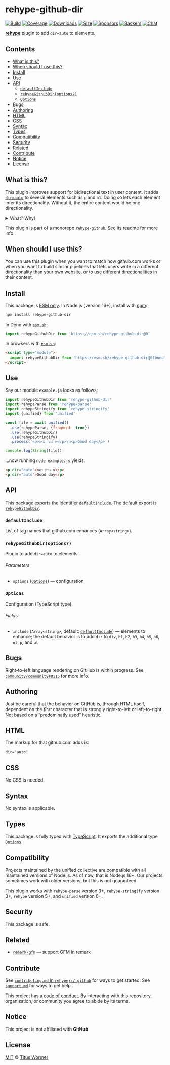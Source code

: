 # rehype-github-dir

[![Build][build-badge]][build]
[![Coverage][coverage-badge]][coverage]
[![Downloads][downloads-badge]][downloads]
[![Size][size-badge]][size]
[![Sponsors][sponsors-badge]][collective]
[![Backers][backers-badge]][collective]
[![Chat][chat-badge]][chat]

**[rehype][]** plugin to add `dir=auto` to elements.

## Contents

* [What is this?](#what-is-this)
* [When should I use this?](#when-should-i-use-this)
* [Install](#install)
* [Use](#use)
* [API](#api)
  * [`defaultInclude`](#defaultinclude)
  * [`rehypeGithubDir(options?)`](#rehypegithubdiroptions)
  * [`Options`](#options)
* [Bugs](#bugs)
* [Authoring](#authoring)
* [HTML](#html)
* [CSS](#css)
* [Syntax](#syntax)
* [Types](#types)
* [Compatibility](#compatibility)
* [Security](#security)
* [Related](#related)
* [Contribute](#contribute)
* [Notice](#notice)
* [License](#license)

## What is this?

This plugin improves support for bidirectional text in user content.
It adds [`dir=auto`][mdn-dir] to several elements such as `p` and `h1`.
Doing so lets each element infer its directionality.
Without it,
the entire content would be one directionality.

<details><summary>What? Why!</summary>

Take the following HTML and try it in your browser.
It contains examples of paragraphs in Yiddish and in English,
with different combinations of `dir` attributes.

```html
<!doctype html>
<html lang=en>
<meta charset=utf8>
<title>Example</title>
<style>
  body { font-family: system-ui; margin: 0 auto; max-width: 40em }
  div, p { border: 1ex solid tomato; margin: 1ex; padding: 1ex; position: relative }
  p { padding: 1ex 12ex }
  :is(div, p)::after { background-color: tomato; content: "no dir"; padding: 1ex; position: absolute; right: 0; top: 0 }
  :is(div, p)[dir]::after { content: "[dir=" attr(dir) "]" }
</style>
<div>
  <p lang=yi>א גוטן טאג</p>
  <p>Good day</p>
</div>
<div dir="auto">
  <p lang=yi>א גוטן טאג</p>
  <p>Good day</p>
</div>
<div dir="ltr">
  <p lang=yi>א גוטן טאג</p>
  <p>Good day</p>
</div>
<div dir="rtl">
  <p lang=yi>א גוטן טאג</p>
  <p>Good day</p>
</div>
<div>
  <p dir="auto" lang=yi>א גוטן טאג</p>
  <p dir="auto">Good day</p>
</div>
```

Yields:

![Screenshot of above HTML rendered in a browser,
which shows that using dir on wrapping elements does not improve the situation,
but dir=auto on each element does,
because then the Yiddish paragraphs are right aligned,
and the English paragraphs are left aligned.](example.png)

</details>

This plugin is part of a monorepo `rehype-github`.
See its readme for more info.

## When should I use this?

You can use this plugin when you want to match how github.com works or when you
want to build similar pipelines that lets users write in a different
directionality than your own website,
or to use different directionalities in their content.

## Install

This package is [ESM only][esm].
In Node.js (version 16+),
install with [npm][]:

```sh
npm install rehype-github-dir
```

In Deno with [`esm.sh`][esmsh]:

```js
import rehypeGithubDir from 'https://esm.sh/rehype-github-dir@0'
```

In browsers with [`esm.sh`][esmsh]:

```html
<script type="module">
  import rehypeGithubDir from 'https://esm.sh/rehype-github-dir@0?bundle'
</script>
```

## Use

Say our module `example.js` looks as follows:

```js
import rehypeGithubDir from 'rehype-github-dir'
import rehypeParse from 'rehype-parse'
import rehypeStringify from 'rehype-stringify'
import {unified} from 'unified'

const file = await unified()
  .use(rehypeParse, {fragment: true})
  .use(rehypeGithubDir)
  .use(rehypeStringify)
  .process('<p>א גוטן טאג</p>\n<p>Good day</p>')

console.log(String(file))
```

…now running `node example.js` yields:

```html
<p dir="auto">א גוטן טאג</p>
<p dir="auto">Good day</p>
```

## API

This package exports the identifier [`defaultInclude`][api-default-include].
The default export is [`rehypeGithubDir`][api-rehype-github-dir].

### `defaultInclude`

List of tag names that github.com enhances (`Array<string>`).

### `rehypeGithubDir(options?)`

Plugin to add `dir=auto` to elements.

###### Parameters

* `options` ([`Options`][api-options])
  — configuration

### `Options`

Configuration (TypeScript type).

###### Fields

* `include` (`Array<string>`,
  default: [`defaultInclude`][api-default-include])
  — elements to enhance;
  the default behavior is to add `dir` to `div`, `h1`, `h2`, `h3`, `h4`, `h5`,
  `h6`, `ol`, `p`, and `ul`

## Bugs

Right-to-left language rendering on GitHub is within progress.
See [`community/community#8115`][8115] for more info.

## Authoring

Just be careful that the behavior on GitHub is,
through HTML itself,
dependent on the *first* character that is strongly right-to-left or
left-to-right.
Not based on a “predominatly used” heuristic.

## HTML

The markup for that github.com adds is:

```html
dir="auto"
```

## CSS

No CSS is needed.

## Syntax

No syntax is applicable.

## Types

This package is fully typed with [TypeScript][].
It exports the additional type [`Options`][api-options].

## Compatibility

Projects maintained by the unified collective are compatible with all maintained
versions of Node.js.
As of now,
that is Node.js 16+.
Our projects sometimes work with older versions,
but this is not guaranteed.

This plugin works with `rehype-parse` version 3+,
`rehype-stringify` version 3+,
`rehype` version 5+,
and `unified` version 6+.

## Security

This package is safe.

## Related

* [`remark-gfm`](https://github.com/remarkjs/remark-gfm)
  — support GFM in remark

## Contribute

See [`contributing.md` in `rehypejs/.github`][contributing] for ways to get
started.
See [`support.md`][support] for ways to get help.

This project has a [code of conduct][coc].
By interacting with this repository,
organization,
or community you agree to abide by its terms.

## Notice

This project is not affiliated with **GitHub**.

## License

[MIT][license] © [Titus Wormer][author]

<!-- Definitions -->

[build-badge]: https://github.com/rehypejs/rehype-github/workflows/main/badge.svg

[build]: https://github.com/rehypejs/rehype-github/actions

[coverage-badge]: https://img.shields.io/codecov/c/github/rehypejs/rehype-github.svg

[coverage]: https://codecov.io/github/rehypejs/rehype-github

[downloads-badge]: https://img.shields.io/npm/dm/rehype-github-dir.svg

[downloads]: https://www.npmjs.com/package/rehype-github-dir

[size-badge]: https://img.shields.io/bundlephobia/minzip/rehype-github-dir.svg

[size]: https://bundlephobia.com/result?p=rehype-github-dir

[sponsors-badge]: https://opencollective.com/unified/sponsors/badge.svg

[backers-badge]: https://opencollective.com/unified/backers/badge.svg

[collective]: https://opencollective.com/unified

[chat-badge]: https://img.shields.io/badge/chat-discussions-success.svg

[chat]: https://github.com/rehypejs/rehype/discussions

[npm]: https://docs.npmjs.com/cli/install

[esmsh]: https://esm.sh

[license]: ../../license

[author]: https://wooorm.com

[contributing]: https://github.com/rehypejs/.github/blob/main/contributing.md

[support]: https://github.com/rehypejs/.github/blob/main/support.md

[coc]: https://github.com/rehypejs/.github/blob/main/code-of-conduct.md

[esm]: https://gist.github.com/sindresorhus/a39789f98801d908bbc7ff3ecc99d99c

[typescript]: https://www.typescriptlang.org

[rehype]: https://github.com/rehypjs/rehype

[8115]: https://github.com/orgs/community/discussions/8115

[mdn-dir]: https://developer.mozilla.org/en-US/docs/Web/HTML/Global_attributes/dir

[api-default-include]: #defaultinclude

[api-rehype-github-dir]: #rehypegithubdiroptions

[api-options]: #options
